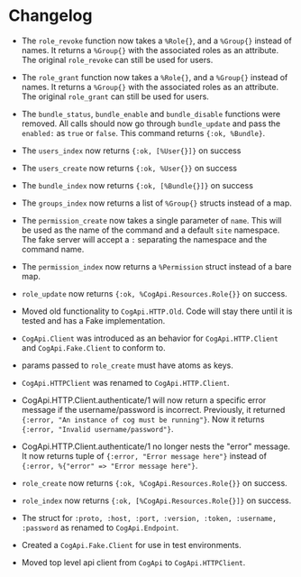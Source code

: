 # Changelog

* The `role_revoke` function now takes a `%Role{}`, and a `%Group{}` instead of
  names. It returns a `%Group{}` with the associated roles as an attribute. The
  original `role_revoke` can still be used for users.

* The `role_grant` function now takes a `%Role{}`, and a `%Group{}` instead of
  names. It returns a `%Group{}` with the associated roles as an attribute. The
  original `role_grant` can still be used for users.

* The `bundle_status`, `bundle_enable` and `bundle_disable` functions were
  removed. All calls should now go through `bundle_update` and pass the
  `enabled:` as `true` or `false`. This command returns `{:ok, %Bundle}`.

* The `users_index` now returns `{:ok, [%User{}]}` on success
* The `users_create` now returns `{:ok, %User{}}` on success

* The `bundle_index` now returns `{:ok, [%Bundle{}]}` on success

* The `groups_index` now returns a list of `%Group{}` structs instead of a map.

* The `permission_create` now takes a single parameter of `name`. This will be
  used as the name of the command and a default `site` namespace. The fake
  server will accept a `:` separating the namespace and the command name.

* The `permission_index` now returns a `%Permission` struct instead of a bare
  map.

* `role_update` now returns `{:ok, %CogApi.Resources.Role{}}` on success.

* Moved old functionality to `CogApi.HTTP.Old`. Code will stay there until it is
  tested and has a Fake implementation.

* `CogApi.Client` was introduced as an behavior for `CogApi.HTTP.Client` and
  `CogApi.Fake.Client` to conform to.

* params passed to `role_create` must have atoms as keys.

* `CogApi.HTTPClient` was renamed to `CogApi.HTTP.Client`.

* CogApi.HTTP.Client.authenticate/1 will now return a specific error message if
  the username/password is incorrect. Previously, it returned `{:error, "An
  instance of cog must be running"}`. Now it returns `{:error, "Invalid
  username/password"}`.

* CogApi.HTTP.Client.authenticate/1 no longer nests the "error" message. It now
  returns tuple of `{:error, "Error message here"}` instead of `{:error,
  %{"error" => "Error message here"}`.

* `role_create` now returns `{:ok, %CogApi.Resources.Role{}}` on success.

* `role_index` now returns `{:ok, [%CogApi.Resources.Role{}]}` on success.

* The struct for `:proto, :host, :port, :version, :token, :username, :password`
  as renamed to `CogApi.Endpoint`.

* Created a `CogApi.Fake.Client` for use in test environments.

* Moved top level api client from `CogApi` to `CogApi.HTTPClient`.
